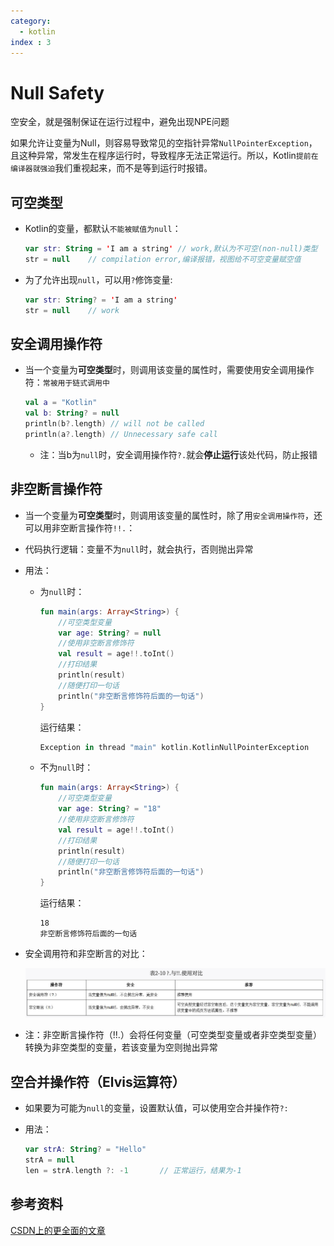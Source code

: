 ```yaml
---
category: 
  - kotlin
index : 3
---
```


# Null Safety

空安全，就是强制保证在运行过程中，避免出现NPE问题

如果允许让变量为Null，则容易导致常见的空指针异常`NullPointerException`，且这种异常，常发生在程序运行时，导致程序无法正常运行。所以，Kotlin`提前在编译器就强迫`我们重视起来，而不是等到运行时报错。

## 可空类型

- Kotlin的变量，都默认`不能被赋值为null`：

  ```kotlin
  var str: String = 'I am a string'	// work,默认为不可空(non-null)类型
  str = null	// compilation error,编译报错，视图给不可空变量赋空值
  ```

- 为了允许出现`null`，可以用`?`修饰变量:

  ```kotlin
  var str: String? = 'I am a string'
  str = null	// work
  ```

## 安全调用操作符

- 当一个变量为**可空类型**时，则调用该变量的属性时，需要使用安全调用操作符：`常被用于链式调用中`

  ```kotlin
  val a = "Kotlin"
  val b: String? = null
  println(b?.length) // will not be called
  println(a?.length) // Unnecessary safe call
  ```

  - 注：当b为`null`时，安全调用操作符`?.`就会**停止运行**该处代码，防止报错

## 非空断言操作符

- 当一个变量为**可空类型**时，则调用该变量的属性时，除了用`安全调用操作符`，还可以用非空断言操作符`!!.`：

- 代码执行逻辑：变量不为`null`时，就会执行，否则抛出异常

- 用法：

  - 为`null`时：

    ```kotlin
    fun main(args: Array<String>) {
        //可空类型变量
        var age: String? = null
        //使用非空断言修饰符
        val result = age!!.toInt()
        //打印结果
        println(result)
        //随便打印一句话
        println("非空断言修饰符后面的一句话")
    }
    ```

    运行结果：

    ```kotlin
    Exception in thread "main" kotlin.KotlinNullPointerException
    ```

  - 不为`null`时：

    ```kotlin
    fun main(args: Array<String>) {
        //可空类型变量
        var age: String? = "18"
        //使用非空断言修饰符
        val result = age!!.toInt()
        //打印结果
        println(result)
        //随便打印一句话
        println("非空断言修饰符后面的一句话")
    }
    ```

    运行结果：

    ```shell
    18
    非空断言修饰符后面的一句话
    ```

- 安全调用符和非空断言的对比：

  ![img](https://raw.githubusercontent.com/CoderWDD/myImages/main/blog_images/f694cdda90366f7e24e01b082697dfc5_1360x225.png)

- 注：非空断言操作符（!!.）会将任何变量（可空类型变量或者非空类型变量）转换为非空类型的变量，若该变量为空则抛出异常

## 空合并操作符（Elvis运算符）

- 如果要为可能为`null`的变量，设置默认值，可以使用空合并操作符`?:`

- 用法：

  ```kotlin
  var strA: String? = "Hello"
  strA = null
  len = strA.length ?: -1		// 正常运行，结果为-1
  ```

## 参考资料

[CSDN上的更全面的文章](https://blog.csdn.net/m0_37796683/article/details/107515659)